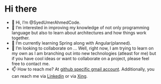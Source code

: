# Hi there
- 👋 Hi, I’m @SyedUmerAhmedCode.
- 👀 I’m interested in improving my knowledge of not only programming language but also to learn about architectures and how things work together.
- 🌱 I’m currently learning Spring along with Angular(planned).
- 💞️ I’m looking to collaborate on ... Well, right now, I am trying to learn on my own as I am branching out into new technologies (atleast for me) 
but if you have cool ideas or want to collaborate on a project, please feel free to contact me.
- 📫 How to reach me? At [github specific gmail account]((mailto:syedumerahmedcode@gmail.com?subject=[GitHub]%20Hello%20from%20Github)). Additionally, you can reach me via [Linkedin](https://www.linkedin.com/in/syed-umer-ahmed-a346a746/) or via [Xing](https://www.xing.com/profile/SyedUmer_Ahmed/cv).

<!---
SyedUmerAhmedCode/SyedUmerAhmedCode is a ✨ special ✨ repository because its `README.md` (this file) appears on your GitHub profile.
You can click the Preview link to take a look at your changes.
--->
